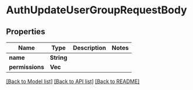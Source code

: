 # AuthUpdateUserGroupRequestBody

## Properties

Name | Type | Description | Notes
------------ | ------------- | ------------- | -------------
**name** | **String** |  | 
**permissions** | **Vec<String>** |  | 

[[Back to Model list]](../README.md#documentation-for-models) [[Back to API list]](../README.md#documentation-for-api-endpoints) [[Back to README]](../README.md)


